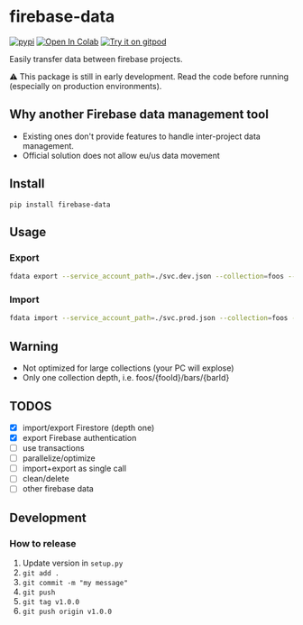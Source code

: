 # firebase-data
[![pypi](https://img.shields.io/pypi/v/firebase-data.svg)](https://pypi.python.org/pypi/firebase-data)
[![Open In Colab](https://colab.research.google.com/assets/colab-badge.svg)](https://colab.research.google.com/github/louis030195/firebase-data/blob/master/notebook/firebase_data_getting_started.ipynb)
[![Try it on gitpod](https://img.shields.io/badge/try-on%20gitpod-brightgreen.svg)](https://gitpod.io/#https://github.com/louis030195/firebase-data)

Easily transfer data between firebase projects.

⚠️ This package is still in early development. Read the code before running (especially on production environments).

## Why another Firebase data management tool

- Existing ones don't provide features to handle inter-project data management.
- Official solution does not allow eu/us data movement

## Install

`pip install firebase-data`

## Usage

### Export

```bash
fdata export --service_account_path=./svc.dev.json --collection=foos --output_path=./data
```

### Import

```bash
fdata import --service_account_path=./svc.prod.json --collection=foos --input_path=./data
```

## Warning

- Not optimized for large collections (your PC will explose)
- Only one collection depth, i.e. foos/{fooId}/bars/{barId}


## TODOS

- [x] import/export Firestore (depth one)
- [x] export Firebase authentication
- [ ] use transactions
- [ ] parallelize/optimize
- [ ] import+export as single call
- [ ] clean/delete
- [ ] other firebase data

## Development

### How to release

1. Update version in `setup.py`
2. `git add .`
3. `git commit -m "my message"`
4. `git push`
5. `git tag v1.0.0`
6. `git push origin v1.0.0`
